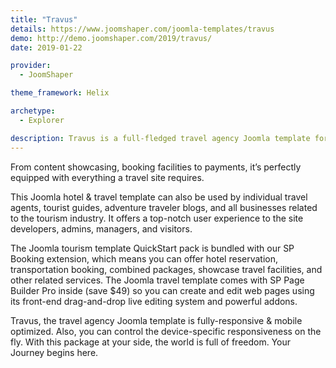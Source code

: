 ```yaml
---
title: "Travus"
details: https://www.joomshaper.com/joomla-templates/travus
demo: http://demo.joomshaper.com/2019/travus/
date: 2019-01-22

provider:
  - JoomShaper

theme_framework: Helix

archetype:
  - Explorer

description: Travus is a full-fledged travel agency Joomla template for tourism organizations, travel operators, tour agencies, and other relevant businesses.
---
```


From content showcasing, booking facilities to payments, it’s perfectly equipped with everything a travel site requires.

This Joomla hotel & travel template can also be used by individual travel agents, tourist guides, adventure traveler blogs, and all businesses related to the tourism industry. It offers a top-notch user experience to the site developers, admins, managers, and visitors.

The Joomla tourism template QuickStart pack is bundled with our SP Booking extension, which means you can offer hotel reservation, transportation booking, combined packages, showcase travel facilities, and other related services. The Joomla travel template comes with SP Page Builder Pro inside (save $49) so you can create and edit web pages using its front-end drag-and-drop live editing system and powerful addons.

Travus, the travel agency Joomla template is fully-responsive & mobile optimized. Also, you can control the device-specific responsiveness on the fly. With this package at your side, the world is full of freedom. Your Journey begins here.








